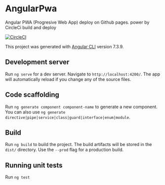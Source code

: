 # AngularPwa

Angular PWA (Progresive Web App) deploy on Github pages. power by CircleCi build and deploy

[![CircleCI](https://circleci.com/gh/oshri/angular-pwa/tree/master.svg?style=svg)](https://circleci.com/gh/oshri/angular-pwa/tree/master)

This project was generated with [Angular CLI](https://github.com/angular/angular-cli) version 7.3.9.

## Development server

Run `ng serve` for a dev server. Navigate to `http://localhost:4200/`. The app will automatically reload if you change any of the source files.

## Code scaffolding

Run `ng generate component component-name` to generate a new component. You can also use `ng generate directive|pipe|service|class|guard|interface|enum|module`.

## Build

Run `ng build` to build the project. The build artifacts will be stored in the `dist/` directory. Use the `--prod` flag for a production build.

## Running unit tests

Run `ng test`